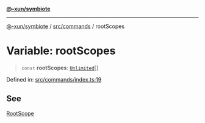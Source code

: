 [**@-xun/symbiote**](../../../README.md)

***

[@-xun/symbiote](../../../README.md) / [src/commands](../README.md) / rootScopes

# Variable: rootScopes

> `const` **rootScopes**: [`Unlimited`](../../configure/enumerations/UnlimitedGlobalScope.md#unlimited)[]

Defined in: [src/commands/index.ts:19](https://github.com/Xunnamius/symbiote/blob/49eb9bd7563e40ea52da5a2140cfd27942428d9e/src/commands/index.ts#L19)

## See

[RootScope](../../configure/enumerations/UnlimitedGlobalScope.md)
